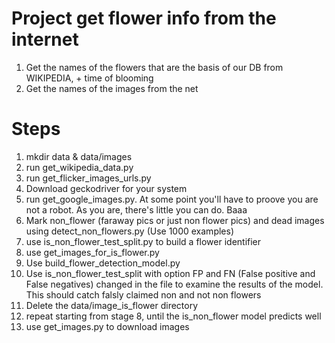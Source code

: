 # Project get flower info from the internet
1. Get the names of the flowers that are the basis of our DB from WIKIPEDIA, + time of blooming
2. Get the names of the images from the net

# Steps
1. mkdir data & data/images
2. run get_wikipedia_data.py
3. run get_flicker_images_urls.py
4. Download geckodriver for your system
5. run get_google_images.py. At some point you'll have to proove you are not a robot. As you are,
there's little you can do. Baaa
6. Mark non_flower (faraway pics or just non flower pics) and dead images using detect_non_flowers.py (Use 1000 examples)
7. use is_non_flower_test_split.py to build a flower identifier
8. use get_images_for_is_flower.py
9. Use build_flower_detection_model.py
10. Use is_non_flower_test_split with option FP and FN (False positive and False negatives) changed in the file to examine the results of the model. This should catch falsly claimed non and not non flowers
11. Delete the data/image_is_flower directory
12. repeat starting from stage 8, until the is_non_flower model predicts well
9. use get_images.py to download images


